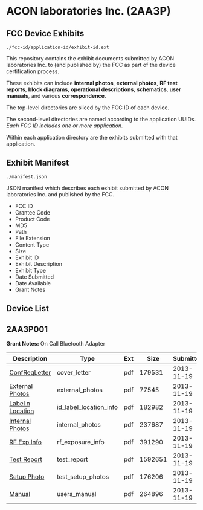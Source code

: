 # ACON laboratories Inc. (2AA3P)
## FCC Device Exhibits

```
./fcc-id/application-id/exhibit-id.ext
```

This repository contains the exhibit documents submitted by ACON laboratories Inc. to (and published by) the FCC as part of the device certification process.

These exhibits can include **internal photos**, **external photos**, **RF test reports**, **block diagrams**, **operational descriptions**, **schematics**, **user manuals**, and various **correspondence**.

The top-level directories are sliced by the FCC ID of each device.

The second-level directories are named according to the application UUIDs. *Each FCC ID includes one or more application.*

Within each application directory are the exhibits submitted with that application. 

## Exhibit Manifest

```
./manifest.json
```

JSON manifest which describes each exhibit submitted by ACON laboratories Inc. and published by the FCC.

- FCC ID
- Grantee Code
- Product Code
- MD5
- Path
- File Extension
- Content Type
- Size
- Exhibit ID
- Exhibit Description
- Exhibit Type
- Date Submitted
- Date Available
- Grant Notes

## Device List
## 2AA3P001
**Grant Notes:** On Call Bluetooth Adapter

| Description | Type | Ext | Size | Submitted | Available |
| ----------- | ---- | --- | ---- | --------- | --------- |
| [ConfReqLetter](2AA3P001/78fa9ad89860722ff073868144710adb/2122607.pdf) | cover_letter | pdf | 179531 | 2013-11-19 | 2013-12-09 |
| [External Photos](2AA3P001/78fa9ad89860722ff073868144710adb/2122592.pdf) | external_photos | pdf | 77545 | 2013-11-19 | 2013-12-09 |
| [Label n Location](2AA3P001/78fa9ad89860722ff073868144710adb/2122609.pdf) | id_label_location_info | pdf | 182982 | 2013-11-19 | 2013-12-09 |
| [Internal Photos](2AA3P001/78fa9ad89860722ff073868144710adb/2122594.pdf) | internal_photos | pdf | 237687 | 2013-11-19 | 2013-12-09 |
| [RF Exp Info](2AA3P001/78fa9ad89860722ff073868144710adb/2122611.pdf) | rf_exposure_info | pdf | 391290 | 2013-11-19 | 2013-12-09 |
| [Test Report](2AA3P001/78fa9ad89860722ff073868144710adb/2122612.pdf) | test_report | pdf | 1592651 | 2013-11-19 | 2013-12-09 |
| [Setup Photo](2AA3P001/78fa9ad89860722ff073868144710adb/2122597.pdf) | test_setup_photos | pdf | 176206 | 2013-11-19 | 2013-12-09 |
| [Manual](2AA3P001/78fa9ad89860722ff073868144710adb/2122614.pdf) | users_manual | pdf | 264896 | 2013-11-19 | 2013-12-09 |
